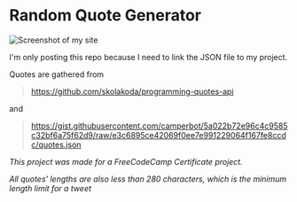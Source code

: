 # Random Quote Generator

![Screenshot of my site](https://lh3.googleusercontent.com/pw/ACtC-3fejt9C6OneU55OsnlHMwC6TO_qlx2Bd7HvR5S6UHFrXaf3HszAB7lE1AEw8nFCxXPV_XFltEO2PQTcFX7wZA4NXC2SoKCYHVp_4TMSu-jm6f33T-Ae2HZxLtsydIBeQliYc1ZUNqRFG4pl1-2vya4x=w1908-h927-no "Screentshot")

I'm only posting this repo because I need to link the JSON file to my project.

Quotes are gathered from
> https://github.com/skolakoda/programming-quotes-api

and

>  https://gist.githubusercontent.com/camperbot/5a022b72e96c4c9585c32bf6a75f62d9/raw/e3c6895ce42069f0ee7e991229064f167fe8ccdc/quotes.json

*This project was made for a FreeCodeCamp Certificate project.*

*All quotes' lengths are also less than 280 characters, which is the minimum length limit for a tweet*